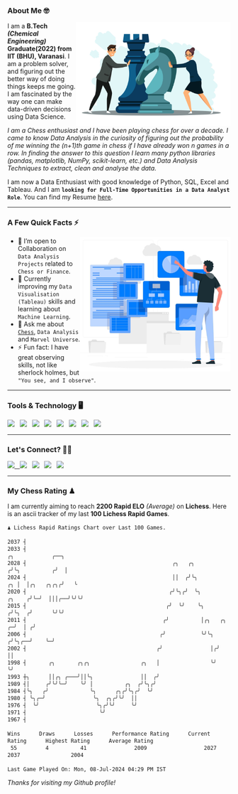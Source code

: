 ### About Me 🤓
<img align="right" alt="Coding" width="350" src="https://github.com/Laxman-Lakhan/Laxman-Lakhan/blob/master/Assets/Chess_Vector.jpg">   

I am a **B.Tech** _**(Chemical Engineering)**_ **Graduate(2022) from IIT (BHU), Varanasi**. I am a problem solver, and figuring out the better way of doing things keeps me going. I am fascinated by the way one can make data-driven decisions using Data Science. 

_I am a Chess enthusiast and I have been playing chess for over a decade. I came to know Data Analysis in the curiosity of figuring out the probability of me winning the (n+1)th game in chess if I have already won n games in a row. In finding the answer to this question I learn many python libraries (pandas, matplotlib, NumPy, scikit-learn, etc.) and Data Analysis Techniques to extract, clean and analyse the data._

I am now a Data Enthusiast with good knowledge of Python, SQL, Excel and Tableau. And I am **`looking for Full-Time Opportunities in a Data Analyst Role`**. You can find my Resume
 [here](https://drive.google.com/file/d/1UIOoogRLj5eGQFQBkuvMmTISZVdl2Ok7/view?usp=sharing).


---

### A Few Quick Facts ⚡️
<img align="right" alt="Coding" width="340" src="https://github.com/Laxman-Lakhan/Laxman-Lakhan/blob/master/Assets/Data_Vector.jpg">   

- 🤝 I’m open to Collaboration on `Data Analysis Projects` related to `Chess or Finance`.
- 📖 Currently improving my `Data Visualisation (Tableau)` skills and learning about `Machine Learning`.
- 💬 Ask me about [`Chess`](https://lichess.org/@/YourKingIsInDanger), `Data Analysis` and `Marvel Universe`.
- ⚡️ Fun fact: I have great observing skills, not like sherlock holmes, but `"You see, and I observe"`.

---
### Tools & Technology 🖥

<img src="https://img.shields.io/badge/Python-white?logo=Python&logoColor=ColorName&style=ShieldStyle" /> &nbsp;
<img src="https://img.shields.io/badge/MySQL-white?logo=MySQL&logoColor=ColorName&style=ShieldStyle" /> &nbsp;
<img src="https://img.shields.io/badge/Tableau-white?logo=Tableau&logoColor=ColorName&style=ShieldStyle" /> &nbsp;
<img src="https://img.shields.io/badge/Excel-white?logo=Microsoft+Excel&logoColor=196F3D&style=ShieldStyle" /> &nbsp;
<img src="https://img.shields.io/badge/Jupyter-white?logo=Jupyter&logoColor=ColorName&style=ShieldStyle" /> &nbsp;
<img src="https://img.shields.io/badge/pandas-white?logo=Pandas&logoColor=000080&style=ShieldStyle" /> &nbsp;
<img src="https://img.shields.io/badge/numpy-white?logo=Numpy&logoColor=85C1E9&style=ShieldStyle" /> &nbsp;
<img src="https://img.shields.io/badge/scikit learn-white?logo=Scikit+Learn&logoColor=ColorName&style=ShieldStyle" /> &nbsp;



---

### Let's Connect? 🫳🏻

<a href="mailto:laxmansingh.lakhan@gmail.com"> <img src="https://img.icons8.com/fluent/48/000000/gmail.png" width="3.5%"/> &nbsp;
[<img src="https://img.icons8.com/color/48/000000/linkedin.png" width="3.5%"/>](https://www.linkedin.com/in/laxman-lakhan/)  &nbsp;
[<img src="https://img.icons8.com/fluent/48/000000/facebook-new.png" width="3.5%"/>](https://www.facebook.com/s.laxmanlakhan/)  &nbsp;
[<img src="https://img.icons8.com/fluent/48/000000/instagram-new.png" width="3.5%"/>](https://www.instagram.com/laxman.lakhan/)  &nbsp;
[<img src="https://img.icons8.com/color/48/000000/twitter.png" width="3.5%"/>](https://twitter.com/laxman__lakhan)  &nbsp;

 ---
  
### My Chess Rating ♟
  
I am currently aiming to reach **2200 Rapid ELO** *(Average)* on **Lichess**. Here is an ascii tracker of my last **100 Lichess Rapid Games**.

  ```
  ♟︎ 𝙻𝚒𝚌𝚑𝚎𝚜𝚜 Rapid 𝚁𝚊𝚝𝚒𝚗𝚐𝚜 𝙲𝚑𝚊𝚛𝚝 𝚘𝚟𝚎𝚛 𝙻𝚊𝚜𝚝 𝟷00 𝙶𝚊𝚖𝚎𝚜.
  
2037 ┤
2033 ┤                                                                                 ╭╮            ╭──╮
2028 ┤                                              ╭╮   ╭╮                           ╭╯╰╮          ╭╯  │
2024 ┤                                              ││  ╭╯╰╮                       ╭╮ │  │╭╮   ╭╮╭╮╭╯   ╰
2020 ┤                                             ╭╯╰╮╭╯  ╰╮               ╭╮    ╭╯╰─╯  │││╭──╯╰╯╰╯
2015 ┤                                            ╭╯  ╰╯    ╰╮             ╭╯╰╮  ╭╯      ╰╯╰╯
2011 ┤                                           ╭╯          │╭╮   ╭╮    ╭─╯  │ ╭╯
2006 ┤                                          ╭╯           ╰╯╰╮ ╭╯╰╮╭──╯    ╰─╯
2002 ┤                                         ╭╯               │╭╯  ││
1998 ┤       ╭╮       ╭╮╭╮                ╭╮   │                ╰╯   ╰╯
1993 ┼╮      ││╭╮ ╭───╯││╰╮               ││  ╭╯
1989 ┤│     ╭╯╰╯╰─╯    ╰╯ │          ╭╮  ╭╯╰╮╭╯
1984 ┤╰╮   ╭╯             ╰╮      ╭╮╭╯╰╮╭╯  ╰╯
1980 ┤ ╰╮╭─╯               ╰╮  ╭╮╭╯╰╯  ││
1976 ┤  ╰╯                  ╰╮╭╯╰╯     ╰╯
1971 ┤                       ╰╯
1967 ┤ 

Wins      Draws      Losses      Performance Rating      Current Rating      Highest Rating      Average Rating
   55         4          41               2009                  2027                2037                2004     

Last Game Played On: Mon, 08-Jul-2024 04:29 PM IST
  ```
  
  
*Thanks for visiting my Github profile!*
